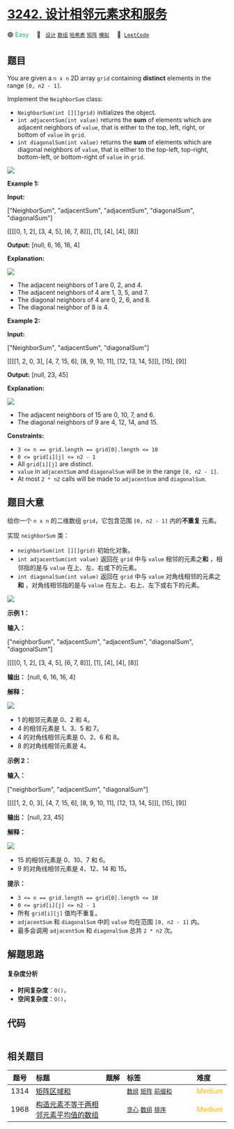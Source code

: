 # [3242. 设计相邻元素求和服务](https://leetcode.com/problems/design-neighbor-sum-service)

🟢 <font color=#15bd66>Easy</font>&emsp; 🔖&ensp; [`设计`](/leetcode/outline/tag/design.md) [`数组`](/leetcode/outline/tag/array.md) [`哈希表`](/leetcode/outline/tag/hash-table.md) [`矩阵`](/leetcode/outline/tag/matrix.md) [`模拟`](/leetcode/outline/tag/simulation.md)&emsp; 🔗&ensp;[`LeetCode`](https://leetcode.com/problems/design-neighbor-sum-service)


## 题目

You are given a `n x n` 2D array `grid` containing **distinct** elements in
the range `[0, n2 - 1]`.

Implement the `NeighborSum` class:

  * `NeighborSum(int [][]grid)` initializes the object.
  * `int adjacentSum(int value)` returns the **sum** of elements which are adjacent neighbors of `value`, that is either to the top, left, right, or bottom of `value` in `grid`.
  * `int diagonalSum(int value)` returns the **sum** of elements which are diagonal neighbors of `value`, that is either to the top-left, top-right, bottom-left, or bottom-right of `value` in `grid`.

![](https://assets.leetcode.com/uploads/2024/06/24/design.png)



**Example 1:**

**Input:**

["NeighborSum", "adjacentSum", "adjacentSum", "diagonalSum", "diagonalSum"]

[[[[0, 1, 2], [3, 4, 5], [6, 7, 8]]], [1], [4], [4], [8]]

**Output:** [null, 6, 16, 16, 4]

**Explanation:**

**![](https://assets.leetcode.com/uploads/2024/06/24/designexample0.png)**

  * The adjacent neighbors of 1 are 0, 2, and 4.
  * The adjacent neighbors of 4 are 1, 3, 5, and 7.
  * The diagonal neighbors of 4 are 0, 2, 6, and 8.
  * The diagonal neighbor of 8 is 4.

**Example 2:**

**Input:**

["NeighborSum", "adjacentSum", "diagonalSum"]

[[[[1, 2, 0, 3], [4, 7, 15, 6], [8, 9, 10, 11], [12, 13, 14, 5]]], [15], [9]]

**Output:** [null, 23, 45]

**Explanation:**

**![](https://assets.leetcode.com/uploads/2024/06/24/designexample2.png)**

  * The adjacent neighbors of 15 are 0, 10, 7, and 6.
  * The diagonal neighbors of 9 are 4, 12, 14, and 15.



**Constraints:**

  * `3 <= n == grid.length == grid[0].length <= 10`
  * `0 <= grid[i][j] <= n2 - 1`
  * All `grid[i][j]` are distinct.
  * `value` in `adjacentSum` and `diagonalSum` will be in the range `[0, n2 - 1]`.
  * At most `2 * n2` calls will be made to `adjacentSum` and `diagonalSum`.


## 题目大意

给你一个 `n x n` 的二维数组 `grid`，它包含范围 `[0, n2 - 1]` 内的**不重复** 元素。

实现 `neighborSum` 类：

  * `neighborSum(int [][]grid)` 初始化对象。
  * `int adjacentSum(int value)` 返回在 `grid` 中与 `value` 相邻的元素之**和** ，相邻指的是与 `value` 在上、左、右或下的元素。
  * `int diagonalSum(int value)` 返回在 `grid` 中与 `value` 对角线相邻的元素之**和** ，对角线相邻指的是与 `value` 在左上、右上、左下或右下的元素。

![](https://assets.leetcode.com/uploads/2024/06/24/design.png)



**示例 1：**

**输入：**

["neighborSum", "adjacentSum", "adjacentSum", "diagonalSum", "diagonalSum"]

[[[[0, 1, 2], [3, 4, 5], [6, 7, 8]]], [1], [4], [4], [8]]

**输出：** [null, 6, 16, 16, 4]

**解释：**

**![](https://assets.leetcode.com/uploads/2024/06/24/designexample0.png)**

  * 1 的相邻元素是 0、2 和 4。
  * 4 的相邻元素是 1、3、5 和 7。
  * 4 的对角线相邻元素是 0、2、6 和 8。
  * 8 的对角线相邻元素是 4。

**示例 2：**

**输入：**

["neighborSum", "adjacentSum", "diagonalSum"]

[[[[1, 2, 0, 3], [4, 7, 15, 6], [8, 9, 10, 11], [12, 13, 14, 5]]], [15], [9]]

**输出：** [null, 23, 45]

**解释：**

**![](https://assets.leetcode.com/uploads/2024/06/24/designexample2.png)**

  * 15 的相邻元素是 0、10、7 和 6。
  * 9 的对角线相邻元素是 4、12、14 和 15。



**提示：**

  * `3 <= n == grid.length == grid[0].length <= 10`
  * `0 <= grid[i][j] <= n2 - 1`
  * 所有 `grid[i][j]` 值均不重复。
  * `adjacentSum` 和 `diagonalSum` 中的 `value` 均在范围 `[0, n2 - 1]` 内。
  * 最多会调用 `adjacentSum` 和 `diagonalSum` 总共 `2 * n2` 次。


## 解题思路

#### 复杂度分析

- **时间复杂度**：`O()`，
- **空间复杂度**：`O()`，

## 代码

```javascript

```

## 相关题目

<!-- prettier-ignore -->
| 题号 | 标题 | 题解 | 标签 | 难度 |
| :------: | :------ | :------: | :------ | :------ |
| 1314 | [矩阵区域和](https://leetcode.com/problems/matrix-block-sum) |  |  [`数组`](/leetcode/outline/tag/array.md) [`矩阵`](/leetcode/outline/tag/matrix.md) [`前缀和`](/leetcode/outline/tag/prefix-sum.md) | <font color=#ffb800>Medium</font> |
| 1968 | [构造元素不等于两相邻元素平均值的数组](https://leetcode.com/problems/array-with-elements-not-equal-to-average-of-neighbors) |  |  [`贪心`](/leetcode/outline/tag/greedy.md) [`数组`](/leetcode/outline/tag/array.md) [`排序`](/leetcode/outline/tag/sorting.md) | <font color=#ffb800>Medium</font> |

<style>
.blue {
    background-color: #096dd9;
    padding: 0.25rem 0.5rem;
    margin: 0;
    font-size: 0.85em;
    border-radius: 3px;
    color: white;
    font-weight: 500;
}
table th:first-of-type { width: 10%; }
table th:nth-of-type(2) { width: 35%; }
table th:nth-of-type(3) { width: 10%; }
table th:nth-of-type(4) { width: 35%; }
table th:nth-of-type(5) { width: 10%; }
</style>
